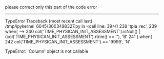 please correct only this part of the code error 

---------------------------------------------------------------------------
TypeError                                 Traceback (most recent call last)
/tmp/ipykernel_6045/3003498327.py in <cell line: 39>()
    238         'tpia_rec',
    239         when(
--> 240             col('TIME_PHYSICAN_INIT_ASSESSMENT').isNull() | (col('TIME_PHYSICAN_INIT_ASSESSMENT').rtrim() == ''), 'B'
    241         ).when(
    242             col('TIME_PHYSICAN_INIT_ASSESSMENT') == '9999', 'N'

TypeError: 'Column' object is not callable
